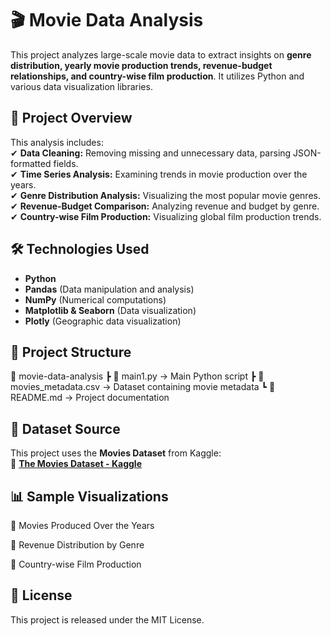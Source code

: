 # 🎬 Movie Data Analysis  

This project analyzes large-scale movie data to extract insights on **genre distribution, yearly movie production trends, revenue-budget relationships, and country-wise film production**. It utilizes Python and various data visualization libraries.  

## 🚀 Project Overview  
This analysis includes:  
✔ **Data Cleaning:** Removing missing and unnecessary data, parsing JSON-formatted fields.  
✔ **Time Series Analysis:** Examining trends in movie production over the years.  
✔ **Genre Distribution Analysis:** Visualizing the most popular movie genres.  
✔ **Revenue-Budget Comparison:** Analyzing revenue and budget by genre.  
✔ **Country-wise Film Production:** Visualizing global film production trends.  

## 🛠 Technologies Used  
- **Python**  
- **Pandas** (Data manipulation and analysis)  
- **NumPy** (Numerical computations)  
- **Matplotlib & Seaborn** (Data visualization)  
- **Plotly** (Geographic data visualization)  

## 📂 Project Structure  
📁 movie-data-analysis
┣ 📜 main1.py → Main Python script
┣ 📜 movies_metadata.csv → Dataset containing movie metadata
┗ 📜 README.md → Project documentation

## 📌 Dataset Source  
This project uses the **Movies Dataset** from Kaggle:  
🔗 **[The Movies Dataset - Kaggle](https://www.kaggle.com/datasets/rounakbanik/the-movies-dataset)**  


## 📊 Sample Visualizations
📌 Movies Produced Over the Years

📌 Revenue Distribution by Genre

📌 Country-wise Film Production

## 📜 License
This project is released under the MIT License.
